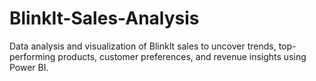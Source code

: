 # BlinkIt-Sales-Analysis
Data analysis and visualization of BlinkIt sales to uncover trends, top-performing products, customer preferences, and revenue insights using Power BI.
